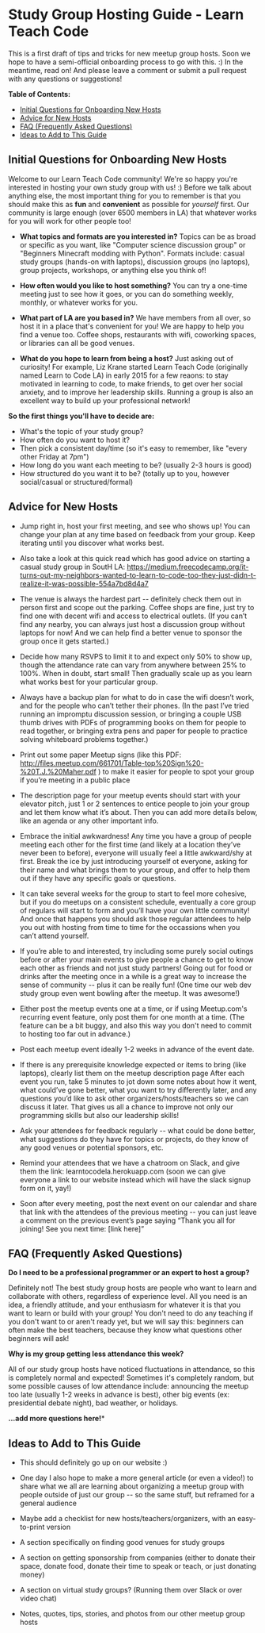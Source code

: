 # Study Group Hosting Guide - Learn Teach Code

This is a first draft of tips and tricks for new meetup group hosts. Soon we hope to have a semi-official onboarding process to go with this. :) In the meantime, read on! And please leave a comment or submit a pull request with any questions or suggestions!

**Table of Contents:**
- [Initial Questions for Onboarding New Hosts](#initial-questions-for-onboarding-new-hosts)
- [Advice for New Hosts](#advice-for-new-hosts)
- [FAQ (Frequently Asked Questions)](#faq-frequently-asked-questions)
- [Ideas to Add to This Guide](#ideas-to-add-to-this-guide)


## Initial Questions for Onboarding New Hosts

Welcome to our Learn Teach Code community! We're so happy you're interested in hosting your own study group with us! :) Before we talk about anything else, the most important thing for you to remember is that you should make this as **fun** and **convenient** as possible for *yourself* first. Our community is large enough (over 6500 members in LA) that whatever works for you will work for other people too!

- **What topics and formats are you interested in?** Topics can be as broad or specific as you want, like "Computer science discussion group" or "Beginners Minecraft modding with Python". Formats include: casual study groups (hands-on with laptops), discussion groups (no laptops), group projects, workshops, or anything else you think of!

- **How often would you like to host something?** You can try a one-time meeting just to see how it goes, or you can do something weekly, monthly, or whatever works for you.

- **What part of LA are you based in?** We have members from all over, so host it in a place that's convenient for you! We are happy to help you find a venue too. Coffee shops, restaurants with wifi, coworking spaces, or libraries can all be good venues.

- **What do you hope to learn from being a host?** Just asking out of curiosity! For example, Liz Krane started Learn Teach Code (originally named Learn to Code LA) in early 2015 for a few reaons: to stay motivated in learning to code, to make friends, to get over her social anxiety, and to improve her leadership skills. Running a group is also an excellent way to build up your professional network!

**So the first things you'll have to decide are:**
- What's the topic of your study group?
- How often do you want to host it?
- Then pick a consistent day/time (so it's easy to remember, like "every other Friday at 7pm")
- How long do you want each meeting to be? (usually 2-3 hours is good)
- How structured do you want it to be? (totally up to you, however social/casual or structured/formal)


## Advice for New Hosts

- Jump right in, host your first meeting, and see who shows up! You can change your plan at any time based on feedback from your group. Keep iterating until you discover what works best.

- Also take a look at this quick read which has good advice on starting a casual study group in SoutH LA: https://medium.freecodecamp.org/it-turns-out-my-neighbors-wanted-to-learn-to-code-too-they-just-didn-t-realize-it-was-possible-554a7bd8d4a7

- The venue is always the hardest part -- definitely check them out in person first and scope out the parking. Coffee shops are fine, just try to find one with decent wifi and access to electrical outlets. (If you can’t find any nearby, you can always just host a discussion group without laptops for now! And we can help find a better venue to sponsor the group once it gets started.)

- Decide how many RSVPS to limit it to and expect only 50% to show up, though the attendance rate can vary from anywhere between 25% to 100%. When in doubt, start small! Then gradually scale up as you learn what works best for your particular group.

- Always have a backup plan for what to do in case the wifi doesn’t work, and for the people who can’t tether their phones. (In the past I’ve tried running an impromptu discussion session, or bringing a couple USB thumb drives with PDFs of programming books on them for people to read together, or bringing extra pens and paper for people to practice solving whiteboard problems together.)

- Print out some paper Meetup signs (like this PDF: http://files.meetup.com/661701/Table-top%20Sign%20-%20T.J.%20Maher.pdf ) to make it easier for people to spot your group if you’re meeting in a public place

- The description page for your meetup events should start with your elevator pitch, just 1 or 2 sentences to entice people to join your group and let them know what it’s about. Then you can add more details below, like an agenda or any other important info. 

- Embrace the initial awkwardness! Any time you have a group of people meeting each other for the first time (and likely at a location they’ve never been to before), everyone will usually feel a little awkward/shy at first. Break the ice by just introducing yourself ot everyone, asking for their name and what brings them to your group, and offer to help them out if they have any specific goals or questions.

- It can take several weeks for the group to start to feel more cohesive, but if you do meetups on a consistent schedule, eventually a core group of regulars will start to form and you’ll have your own little community! And once that happens you should ask those regular attendees to help you out with hosting from time to time for the occassions when you can’t attend yourself.

- If you’re able to and interested, try including some purely social outings before or after your main events to give people a chance to get to know each other as friends and not just study partners! Going out for food or drinks after the meeting once in a while is a great way to increase the sense of community -- plus it can be really fun! (One time our web dev study group even went bowling after the meetup. It was awesome!)

- Either post the meetup events one at a time, or if using Meetup.com's recurring event feature, only post them for one month at a time. (The feature can be a bit buggy, and also this way you don't need to commit to hosting too far out in advance.)

- Post each meetup event ideally 1-2 weeks in advance of the event date.

- If there is any prerequisite knowledge expected or items to bring (like laptops), clearly list them on the meetup description page
After each event you run, take 5 minutes to jot down some notes about how it went, what could’ve gone better, what you want to try differently later, and any questions you’d like to ask other organizers/hosts/teachers so we can discuss it later. That gives us all a chance to improve not only our programming skills but also our leadership skills!

- Ask your attendees for feedback regularly -- what could be done better, what suggestions do they have for topics or projects, do they know of any good venues or potential sponsors, etc.

- Remind your attendees that we have a chatroom on Slack, and give them the link: learntocodela.herokuapp.com (soon we can give everyone a link to our website instead which will have the slack signup form on it, yay!)

- Soon after every meeting, post the next event on our calendar and share that link with the attendees of the previous meeting -- you can just leave a comment on the previous event’s page saying “Thank you all for joining! See you next time: [link here]”


## FAQ (Frequently Asked Questions)

**Do I need to be a professional programmer or an expert to host a group?**

Definitely not! The best study group hosts are people who want to learn and collaborate with others, regardless of experience level. All you need is an idea, a friendly attitude, and your enthusiasm for whatever it is that you want to learn or build with your group! You don't need to do any teaching if you don't want to or aren't ready yet, but we will say this: beginners can often make the best teachers, because they know what questions other beginners will ask! 

**Why is my group getting less attendance this week?**

All of our study group hosts have noticed fluctuations in attendance, so this is completely normal and expected! Sometimes it's completely random, but some possible causes of low attendance include: announcing the meetup too late (usually 1-2 weeks in advance is best), other big events (ex: presidential debate night), bad weather, or holidays.

**...add more questions here!***


## Ideas to Add to This Guide

- This should definitely go up on our website :)

- One day I also hope to make a more general article (or even a video!) to share what we all are learning about organizing a meetup group with people outside of just our group -- so the same stuff, but reframed for a general audience

- Maybe add a checklist for new hosts/teachers/organizers, with an easy-to-print version

- A section specifically on finding good venues for study groups

- A section on getting sponsorship from companies (either to donate their space, donate food, donate their time to speak or teach, or just donating money)

- A section on virtual study groups? (Running them over Slack or over video chat)

- Notes, quotes, tips, stories, and photos from our other meetup group hosts
